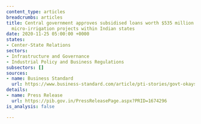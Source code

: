 ```yaml
---
content_type: articles
breadcrumbs: articles
title: Central government approves subsidised loans worth $535 million for implementing
  micro-irrigation projects within Indian states
date: 2020-11-25 05:00:00 +0000
states:
- Center-State Relations
sectors:
- Infrastructure and Governance
- Industrial Policy and Business Regulations
subsectors: []
sources:
- name: Business Standard
  url: https://www.business-standard.com/article/pti-stories/govt-okays-subsidised-loans-worth-rs-3-971-31-cr-for-micro-irrigation-projects-120112000595_1.html
details:
- name: Press Release
  url: https://pib.gov.in/PressReleasePage.aspx?PRID=1674296
is_analysis: false

---
```

